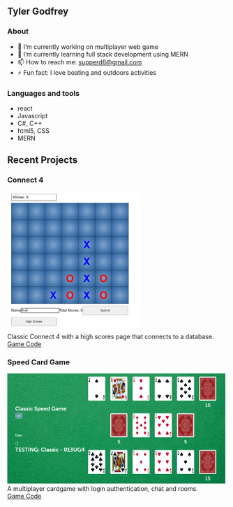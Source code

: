 ## Tyler Godfrey
### About
- 🔭 I’m currently working on multiplayer web game
- 🌱 I’m currently learning full stack development using MERN
- 📫 How to reach me: supperd6@gmail.com
- ⚡ Fun fact: I love boating and outdoors activities

### Languages and tools
- react
- Javascript 
- C#, C++
- html5, CSS
- MERN

## Recent Projects
### Connect 4
![](Screenshots/connect4.0.png)  
Classic Connect 4 with a high scores page that connects to a database.  
[Game Code](https://github.com/TylerGodfrey106e/Connect4)  
### Speed Card Game
![](Screenshots/SpeedGame.png)  
A multiplayer cardgame with login authentication, chat and rooms.  
[Game Code](https://github.com/TylerGodfrey106e/Redacted-Speed-Game)  
